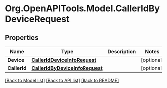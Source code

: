 
# Org.OpenAPITools.Model.CallerIdByDeviceRequest

## Properties

Name | Type | Description | Notes
------------ | ------------- | ------------- | -------------
**Device** | [**CallerIdDeviceInfoRequest**](CallerIdDeviceInfoRequest.md) |  | [optional] 
**CallerId** | [**CallerIdByDeviceInfoRequest**](CallerIdByDeviceInfoRequest.md) |  | [optional] 

[[Back to Model list]](../README.md#documentation-for-models)
[[Back to API list]](../README.md#documentation-for-api-endpoints)
[[Back to README]](../README.md)

